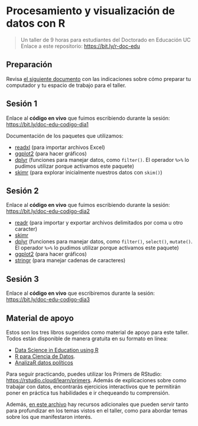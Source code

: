 # Procesamiento y visualización de datos con R

> Un taller de 9 horas para estudiantes del Doctorado en Educación UC
> Enlace a este repositorio: https://bit.ly/r-doc-edu


## Preparación

Revisa [el siguiente documento](https://github.com/rivaquiroga/taller-r-doctorado-educacion/blob/master/preparacion.md) con las indicaciones sobre cómo preparar tu computador y tu espacio de trabajo para el taller. 

## Sesión 1

Enlace al **código en vivo** que fuimos escribiendo durante la sesión: https://bit.ly/doc-edu-codigo-dia1

Documentación de los paquetes que utilizamos:

- [readxl](https://readxl.tidyverse.org/) (para importar archivos Excel)
- [ggplot2](https://ggplot2.tidyverse.org/) (para hacer gráficos)
- [dplyr](https://ggplot2.tidyverse.org/) (funciones para manejar datos, como `filter()`. El operador ` %>% ` lo pudimos utilizar porque activamos este paquete)
- [skimr](https://docs.ropensci.org/skimr/) (para explorar inicialmente nuestros datos con `skim()`)


## Sesión 2

Enlace al **código en vivo** que fuimos escribiendo durante la sesión: https://bit.ly/doc-edu-codigo-dia2

- [readr](https://readr.tidyverse.org/) (para importar y exportar archivos delimitados por coma u otro caracter)
- [skimr](https://docs.ropensci.org/skimr/)
- [dplyr](https://ggplot2.tidyverse.org/) (funciones para manejar datos, como `filter()`, `select()`, `mutate()`. El operador ` %>% ` lo pudimos utilizar porque activamos este paquete)
- [ggplot2](https://ggplot2.tidyverse.org/) (para hacer gráficos)
- [stringr](https://ggplot2.tidyverse.org/) (para manejar cadenas de caracteres)


## Sesión 3

Enlace al **código en vivo** que escribiremos durante la sesión: https://bit.ly/doc-edu-codigo-dia3


## Material de apoyo

Estos son los tres libros sugeridos como material de apoyo para este taller. Todos están disponible de manera gratuita en su formato en línea:

- [Data Science in Education using R](https://datascienceineducation.com/)
- [R para Ciencia de Datos](https://es.r4ds.hadley.nz/).  
- [AnalizaR datos políticos](https://arcruz0.github.io/libroadp/)

Para seguir practicando, puedes utilizar los Primers de RStudio: https://rstudio.cloud/learn/primers. Además de explicaciones sobre como trabajar con datos, encontrarás ejercicios interactivos que te permitirán poner en práctica tus habilidades e ir chequeando tu comprensión. 

Además, [en este archivo](https://github.com/rivaquiroga/taller-r-doctorado-educacion/blob/master/recursos_adicionales.md) hay recursos adicionales que pueden servir tanto para profundizar en los temas vistos en el taller, como para abordar temas sobre los que manifestaron interés.

